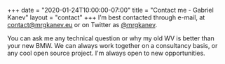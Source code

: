+++
date = "2020-01-24T10:00:00-07:00"
title = "Contact me - Gabriel Kanev"
layout = "contact"
+++
I’m best contacted through e-mail, at [contact@mrgkanev.eu](mailto:contact@mrgkanev.eu) or on Twitter as [@mrgkanev](https://twitter.com/mrgkanev).


You can ask me any technical question or why my old WV is better than your  new BMW. We can always work together on a consultancy basis, or any cool open source project. I'm always open to new opportunities.

